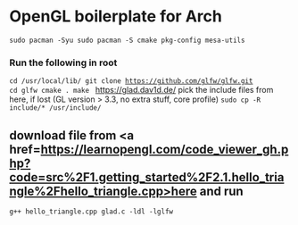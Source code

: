 # OpenGL boilerplate for Arch

<code>sudo pacman -Syu
sudo pacman -S cmake pkg-config mesa-utils
</code>
### Run the following in root
<code>cd /usr/local/lib/
git clone https://github.com/glfw/glfw.git
cd glfw
cmake .
make
</code>
https://glad.dav1d.de/ pick the include files from here, if lost (GL version  > 3.3, no extra stuff, core profile)
<code>sudo cp -R include/* /usr/include/</code>
## download file from <a href=https://learnopengl.com/code_viewer_gh.php?code=src%2F1.getting_started%2F2.1.hello_triangle%2Fhello_triangle.cpp>here</a> and run
<code>g++ hello_triangle.cpp glad.c -ldl -lglfw</code>
